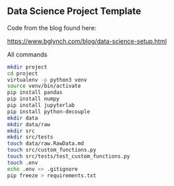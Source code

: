 ## Data Science Project Template

Code from the blog found here:

https://www.bglynch.com/blog/data-science-setup.html



All commands

```bash
mkdir project
cd project
virtualenv -p python3 venv
source venv/bin/activate
pip install pandas
pip install numpy
pip install jupyterlab
pip install python-decouple
mkdir data
mkdir data/raw
mkdir src
mkdir src/tests
touch data/raw.RawData.md
touch src/custom_functions.py
touch src/tests/test_custom_functions.py
touch .env
echo .env >> .gitignore
pip freeze > requirements.txt
```

